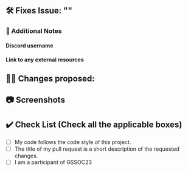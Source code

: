 <!-- If your PR fixes an open issue, use `Closes #101` to link your PR with the issue. #101 stands for the issue number you are fixing -->

## 🛠️ Fixes Issue: ""

<!-- Mention the issue number you have fixed.
Example: 🛠️ Fixes Issue #31 -->

<!-- Remove this section if not applicable -->

### 📝 Additional Notes

#### Discord username

 <!--Mention discord username so we can connect regariding the issue -->

#### Link to any external resources

 <!--Mention any document or external resource that would help in reviewing -->

## 👨‍💻 Changes proposed:

<!-- List all the proposed changes in your PR -->

<!-- DESCRIBE HERE -->

## 📷 Screenshots

<!-- Write N/A if not available-->

## ✔️ Check List (Check all the applicable boxes) <!-- Follow the below conventions to check the box -->

<!-- Mark all the applicable boxes. To mark the box as done follow the following conventions -->
<!--
[x] - Correct; marked as done
[ ] - Not correct; marked as **not** done
-->

- [ ] My code follows the code style of this project.
- [ ] The title of my pull request is a short description of the requested changes.
- [ ] I am a participant of GSSOC23
